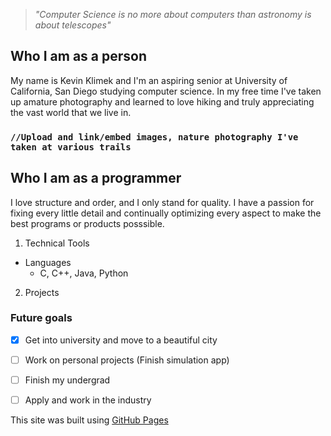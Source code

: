 > *"Computer Science is no more about computers than astronomy is about telescopes"*

## Who I am as a person
My name is Kevin Klimek and I'm an aspiring senior at University of California, San Diego studying computer science. In my free time I've taken up  amature photography and learned to love hiking and truly appreciating the vast world that we live in.


### `//Upload and link/embed images, nature photography I've taken at various trails`

## Who I am as a programmer
I love structure and order, and I only stand for quality. I have a passion for fixing every little detail and continually optimizing every aspect to make the best programs or products posssible.
1. Technical Tools
  - Languages
    - C, C++, Java, Python
2. Projects

### Future goals
- [x] Get into university and move to a beautiful city
- [ ] Work on personal projects (Finish simulation app)
- [ ] Finish my undergrad
- [ ] Apply and work in the industry


This site was built using [GitHub Pages](https://pages.github.com/)
